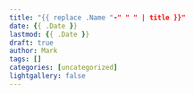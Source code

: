 ```yaml
---
title: "{{ replace .Name "-" " " | title }}"
date: {{ .Date }}
lastmod: {{ .Date }}
draft: true
author: Mark
tags: []
categories: [uncategorized]
lightgallery: false
---
```

